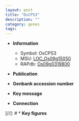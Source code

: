 ```yaml
---
layout: post
title: "OsCPS3"
description: ""
category: genes
tags: 
---
```


* **Information**  
    + Symbol: OsCPS3  
    + MSU: [LOC_Os09g15050](http://rice.uga.edu/cgi-bin/ORF_infopage.cgi?orf=LOC_Os09g15050)  
    + RAPdb: [Os09g0319800](http://rapdb.dna.affrc.go.jp/viewer/gbrowse_details/irgsp1?name=Os09g0319800)  

* **Publication**  

* **Genbank accession number**  

* **Key message**  

* **Connection**  

[//]: # * **Key figures**  


